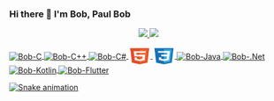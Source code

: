 ### Hi there 👋 I'm Bob, Paul Bob

 <div align="center">
  <a href="https://github.com/Paul-Bob">
  <img height="180em" src="https://github-readme-stats.vercel.app/api?username=Paul-Bob&show_icons=true&theme=dracula&include_all_commits=true&count_private=true"/>
  <img height="180em" src="https://github-readme-stats.vercel.app/api/top-langs/?username=Paul-Bob&layout=compact&langs_count=7&theme=dracula"/>
</div>
  
  <div style="display: inline_block"><br>
  <img align="center" alt="Bob-C" height="30" width="40" src="https://img.shields.io/badge/C-00599C?style=for-the-badge&logo=c&logoColor=white">
  <img align="center" alt="Bob-C++" height="30" width="60" src="https://img.shields.io/badge/C%2B%2B-00599C?style=for-the-badge&logo=c%2B%2B&logoColor=white">
  <img align="center" alt="Bob-C#" height="30" width="50" src="https://img.shields.io/badge/C%23-239120?style=for-the-badge&logo=c-sharp&logoColor=white">
  <img align="center" alt="Bob-HTML" height="30" width="40" src="https://raw.githubusercontent.com/devicons/devicon/master/icons/html5/html5-original.svg">
  <img align="center" alt="Bob-CSS" height="30" width="40" src="https://raw.githubusercontent.com/devicons/devicon/master/icons/css3/css3-original.svg">
  <img align="center" alt="Bob-Java" height="30" width="60" src="https://img.shields.io/badge/Java-ED8B00?style=for-the-badge&logo=java&logoColor=white">
  <img align="center" alt="Bob-.Net" height="30" width="60" src="https://img.shields.io/badge/.NET-5C2D91?style=for-the-badge&logo=.net&logoColor=white">
  <img align="center" alt="Bob-Kotlin" height="30" width="70" src="https://img.shields.io/badge/Kotlin-0095D5?&style=for-the-badge&logo=kotlin&logoColor=white">
  <img align="center" alt="Bob-Flutter" height="30" width="70" src="https://img.shields.io/badge/Flutter-02569B?style=for-the-badge&logo=flutter&logoColor=white">
</div>
  
![Snake animation](https://github.com/Paul-Bob/Paul-Bob/blob/output/github-contribution-grid-snake.svg)
